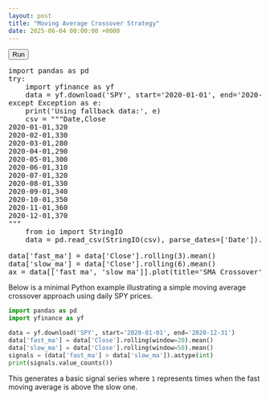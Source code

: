 ```yaml
---
layout: post
title: "Moving Average Crossover Strategy"
date: 2025-06-04 00:00:00 +0000
---
```



<button id="run-notebook">Run</button>

<pre data-executable="true" data-language="python">
import pandas as pd
try:
    import yfinance as yf
    data = yf.download('SPY', start='2020-01-01', end='2020-12-31')
except Exception as e:
    print('Using fallback data:', e)
    csv = """Date,Close
2020-01-01,320
2020-02-01,330
2020-03-01,280
2020-04-01,290
2020-05-01,300
2020-06-01,310
2020-07-01,320
2020-08-01,330
2020-09-01,340
2020-10-01,350
2020-11-01,360
2020-12-01,370
"""
    from io import StringIO
    data = pd.read_csv(StringIO(csv), parse_dates=['Date']).set_index('Date')

data['fast_ma'] = data['Close'].rolling(3).mean()
data['slow_ma'] = data['Close'].rolling(6).mean()
ax = data[['fast_ma', 'slow_ma']].plot(title='SMA Crossover')
</pre>
<script>
document.getElementById('run-notebook').addEventListener('click', function() {
  thebe.bootstrap();
});
</script>

Below is a minimal Python example illustrating a simple moving average crossover approach using daily SPY prices.

```python
import pandas as pd
import yfinance as yf

data = yf.download('SPY', start='2020-01-01', end='2020-12-31')
data['fast_ma'] = data['Close'].rolling(window=20).mean()
data['slow_ma'] = data['Close'].rolling(window=50).mean()
signals = (data['fast_ma'] > data['slow_ma']).astype(int)
print(signals.value_counts())
```

This generates a basic signal series where `1` represents times when the fast moving average is above the slow one.

